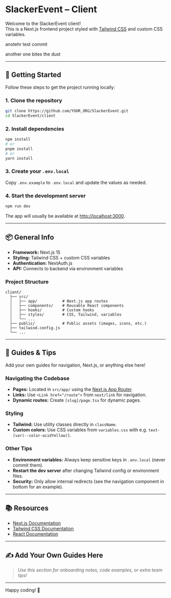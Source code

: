 # SlackerEvent – Client

Welcome to the SlackerEvent client!  
This is a Next.js frontend project styled with [Tailwind CSS](https://tailwindcss.com/) and custom CSS variables.

anotehr test commit

another one bites the dust

---

## 🚀 Getting Started

Follow these steps to get the project running locally:

### 1. Clone the repository

```bash
git clone https://github.com/YOUR_ORG/SlackerEvent.git
cd SlackerEvent/client
```

### 2. Install dependencies

```bash
npm install
# or
pnpm install
# or
yarn install
```

### 3. Create your `.env.local`

Copy `.env.example` to `.env.local` and update the values as needed.

### 4. Start the development server

```bash
npm run dev
```

The app will usually be available at [http://localhost:3000](http://localhost:3000).

---

## 📦 General Info

- **Framework:** Next.js 15
- **Styling:** Tailwind CSS + custom CSS variables
- **Authentication:** NextAuth.js
- **API:** Connects to backend via environment variables

### Project Structure

```
client/
  ├── src/
  │   ├── app/           # Next.js app routes
  │   ├── components/    # Reusable React components
  │   ├── hooks/         # Custom hooks
  │   ├── styles/        # CSS, Tailwind, variables
  │   └── ...
  ├── public/            # Public assets (images, icons, etc.)
  ├── tailwind.config.js
  └── ...
```

---

## 🧭 Guides & Tips

Add your own guides for navigation, Next.js, or anything else here!

### Navigating the Codebase

- **Pages:** Located in `src/app/` using the [Next.js App Router](https://nextjs.org/docs/app).
- **Links:** Use `<Link href="/route">` from `next/link` for navigation.
- **Dynamic routes:** Create `[slug]/page.tsx` for dynamic pages.

### Styling

- **Tailwind:** Use utility classes directly in `className`.
- **Custom colors:** Use CSS variables from `variables.css` with e.g.
  `text-[var(--color-acidYellow)]`.

### Other Tips

- **Environment variables:** Always keep sensitive keys in `.env.local` (never commit them).
- **Restart the dev server** after changing Tailwind config or environment files.
- **Security:** Only allow internal redirects (see the navigation component in bottom for an example).

---

## 📚 Resources

- [Next.js Documentation](https://nextjs.org/docs)
- [Tailwind CSS Documentation](https://tailwindcss.com/docs)
- [React Documentation](https://react.dev/)

---

## ✍️ Add Your Own Guides Here

> _Use this section for onboarding notes, code examples, or extra team tips!_

---

Happy coding! 🚀
